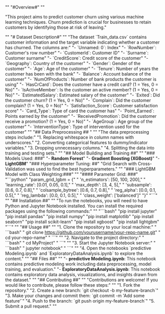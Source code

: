 "" 
"#Overview#" 
"" 

"This project aims to predict customer churn using various machine learning techniques. Churn prediction is crucial for businesses to retain customers by identifying those at risk of leaving." 

"" 
"# Dataset Description#" 
"" 
"The dataset \`Train_data.csv\` contains customer information and the target variable indicating whether a customer has churned. The columns are:" 
"- \`Unnamed: 0\`: Index" 
"- \`RowNumber\`: Customer's row number" 
"- \`CustomerId\`: Customer ID" 
"- \`Surname\`: Customer surname" 
"- \`CreditScore\`: Credit score of the customer" 
"- \`Geography\`: Country of the customer" 
"- \`Gender\`: Gender of the customer" 
"- \`Age\`: Age of the customer" 
"- \`Tenure\`: Number of years the customer has been with the bank" 
"- \`Balance\`: Account balance of the customer" 
"- \`NumOfProducts\`: Number of bank products the customer is using" 
"- \`HasCrCard\`: Does the customer have a credit card? (1 = Yes, 0 = No)" 
"- \`IsActiveMember\`: Is the customer an active member? (1 = Yes, 0 = No)" 
"- \`EstimatedSalary\`: Estimated salary of the customer" 
"- \`Exited\`: Did the customer churn? (1 = Yes, 0 = No)" 
"- \`Complain\`: Did the customer complain? (1 = Yes, 0 = No)" 
"- \`Satisfaction_Score\`: Customer satisfaction score" 
"- \`Card_Type\`: Type of card the customer has" 
"- \`Point_Earned\`: Points earned by the customer" 
"- \`ReceivedPromotion\`: Did the customer receive a promotion? (1 = Yes, 0 = No)" 
"- \`AgeGroup\`: Age group of the customer" 
"- \`InterventionType\`: Type of intervention used for the customer" 
"" 
"## Data Preprocessing ## " 
"" 
"The data preprocessing steps include:" 
"1. Replacing whitespace in column names with underscores." 
"2. Converting categorical features to dummy/indicator variables." 
"3. Dropping unnecessary columns." 
"4. Splitting the data into training and testing sets." 
"" 
"## Model Building and Training ##" 
"" 
"### Models Used: ###" 
"- **Random Forest**" 
"- **Gradient Boosting (XGBoost)**" 
"- **LightGBM**" 
"### Hyperparameter Tuning: ##" 
"Grid Search with Cross-Validation was used to find the best hyperparameters." 
"" 
"### LightGBM Model with Class Weighting:###" 
"" 
"#### Parameter Grid: ###" 
"\`\`\`python" 
"param_grid_lgbm = {" 
"    'n_estimators': [50, 100, 200]," 
"    'learning_rate': [0.01, 0.05, 0.1]," 
"    'max_depth': [3, 4, 5]," 
"    'subsample': [0.6, 0.7, 0.8]," 
"    'colsample_bytree': [0.6, 0.7, 0.8]," 
"    'reg_alpha': [0.0, 0.1, 0.5]," 
"    'reg_lambda': [0.0, 0.1, 0.5]," 
"    'class_weight': ['balanced']" 
"}" 
"\`\`\`" 
"" 
"## Installation ##" 
"" 
"To run the notebooks, you will need to have Python and Jupyter Notebook installed. You can install the required packages using the following commands:" 
"" 
"\`\`\`bash" 
"pip install jupyter" 
"pip install pandas" 
"pip install numpy" 
"pip install matplotlib" 
"pip install seaborn" 
"pip install scikit-learn" 
"pip install xgboost" 
"pip install lightgbm" 
"\`\`\`" 
"" 
"## Usage  ##" 
"" 
"1. Clone the repository to your local machine:" 
"   \`\`\`bash" 
"   git clone https://github.com/yourusername/your-repo-name.git" 
"   cd your-repo-name" 
"   \`\`\`" 
"" 
"2. Navigate to the project directory:" 
"   \`\`\`bash" 
"   cd MyProject" 
"   \`\`\`" 
"" 
"3. Start the Jupyter Notebook server:" 
"   \`\`\`bash" 
"   jupyter notebook" 
"   \`\`\`" 
"" 
"4. Open the notebooks \`predictive Modeling.ipynb\` and \`ExploratoryDataAnalysis.ipynb\` to explore the content." 
"" 
"## Files ##" 
"" 
"- **predictive Modeling.ipynb**: This notebook contains predictive modeling work including data preprocessing, model training, and evaluation." 
"- **ExploratoryDataAnalysis.ipynb**: This notebook contains exploratory data analysis, visualizations, and insights drawn from the dataset." 
"" 
"## Contributing ##" 
"" 
"Contributions are welcome! If you would like to contribute, please follow these steps:" 
"" 
"1. Fork the repository." 
"2. Create a new branch: \`git checkout -b my-feature-branch\`" 
"3. Make your changes and commit them: \`git commit -m 'Add some feature'\`" 
"4. Push to the branch: \`git push origin my-feature-branch\`" 
"5. Submit a pull request." 
"" 
